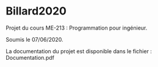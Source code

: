 # Billard2020
Projet du cours ME-213 : Programmation pour ingénieur. 

Soumis le 07/06/2020. 

La documentation du projet est disponible dans le fichier : Documentation.pdf
